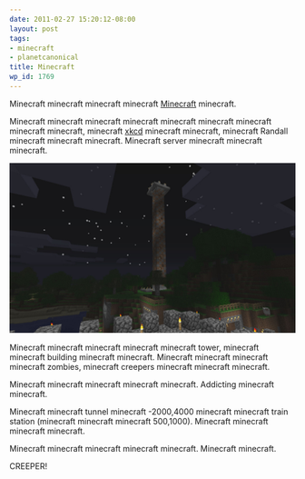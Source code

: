 ```yaml
---
date: 2011-02-27 15:20:12-08:00
layout: post
tags:
- minecraft
- planetcanonical
title: Minecraft
wp_id: 1769
---
```

Minecraft minecraft minecraft minecraft [Minecraft](http://www.minecraft.net/) minecraft.

Minecraft minecraft minecraft minecraft minecraft minecraft minecraft minecraft minecraft, minecraft [xkcd](http://xkcd.com/861/) minecraft minecraft, minecraft Randall minecraft minecraft minecraft. Minecraft server minecraft minecraft minecraft.

<img src="/blog-media/2011/02/Minecraft-tower.jpg" alt="Minecraft tower" class="img-responsive img-rounded img-lg">

Minecraft minecraft minecraft minecraft minecraft tower, minecraft minecraft building minecraft minecraft. Minecraft minecraft minecraft minecraft zombies, minecraft creepers minecraft minecraft minecraft.

Minecraft minecraft minecraft minecraft minecraft. Addicting minecraft minecraft.

Minecraft minecraft tunnel minecraft -2000,4000 minecraft minecraft train station (minecraft minecraft minecraft 500,1000). Minecraft minecraft minecraft minecraft.

Minecraft minecraft minecraft minecraft minecraft. Minecraft minecraft.

CREEPER!
